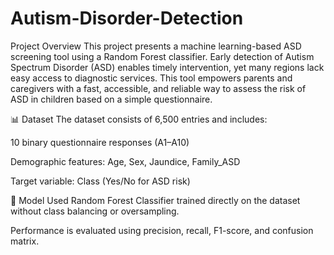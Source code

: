 # Autism-Disorder-Detection
Project Overview
This project presents a machine learning-based ASD screening tool using a Random Forest classifier. Early detection of Autism Spectrum Disorder (ASD) enables timely intervention, yet many regions lack easy access to diagnostic services. This tool empowers parents and caregivers with a fast, accessible, and reliable way to assess the risk of ASD in children based on a simple questionnaire.

📊 Dataset
The dataset consists of 6,500 entries and includes:

10 binary questionnaire responses (A1–A10)

Demographic features: Age, Sex, Jaundice, Family_ASD

Target variable: Class (Yes/No for ASD risk)

🧠 Model Used
Random Forest Classifier trained directly on the dataset without class balancing or oversampling.

Performance is evaluated using precision, recall, F1-score, and confusion matrix.
